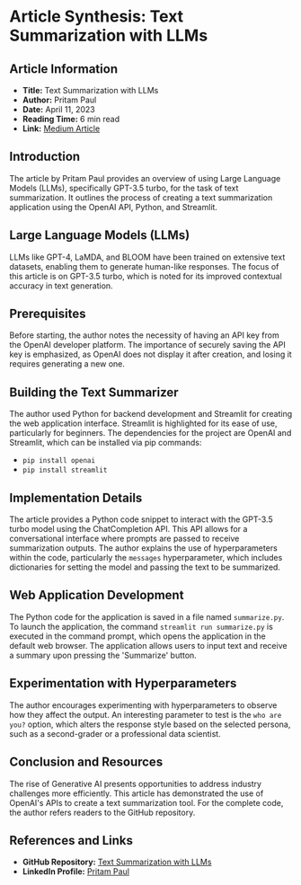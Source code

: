 
# Article Synthesis: Text Summarization with LLMs
## Article Information
- **Title:** Text Summarization with LLMs
- **Author:** Pritam Paul
- **Date:** April 11, 2023
- **Reading Time:** 6 min read
- **Link:** [Medium Article](https://medium.com/@pablopaul1999/text-summarization-with-llms-c7443dc1d7d5)
## Introduction
The article by Pritam Paul provides an overview of using Large Language Models (LLMs), specifically GPT-3.5 turbo, for the task of text summarization. It outlines the process of creating a text summarization application using the OpenAI API, Python, and Streamlit.
## Large Language Models (LLMs)
LLMs like GPT-4, LaMDA, and BLOOM have been trained on extensive text datasets, enabling them to generate human-like responses. The focus of this article is on GPT-3.5 turbo, which is noted for its improved contextual accuracy in text generation.
## Prerequisites
Before starting, the author notes the necessity of having an API key from the OpenAI developer platform. The importance of securely saving the API key is emphasized, as OpenAI does not display it after creation, and losing it requires generating a new one.
## Building the Text Summarizer
The author used Python for backend development and Streamlit for creating the web application interface. Streamlit is highlighted for its ease of use, particularly for beginners. The dependencies for the project are OpenAI and Streamlit, which can be installed via pip commands:
- `pip install openai`
- `pip install streamlit`
## Implementation Details
The article provides a Python code snippet to interact with the GPT-3.5 turbo model using the ChatCompletion API. This API allows for a conversational interface where prompts are passed to receive summarization outputs. The author explains the use of hyperparameters within the code, particularly the `messages` hyperparameter, which includes dictionaries for setting the model and passing the text to be summarized.
## Web Application Development
The Python code for the application is saved in a file named `summarize.py`. To launch the application, the command `streamlit run summarize.py` is executed in the command prompt, which opens the application in the default web browser. The application allows users to input text and receive a summary upon pressing the 'Summarize' button.
## Experimentation with Hyperparameters
The author encourages experimenting with hyperparameters to observe how they affect the output. An interesting parameter to test is the `who are you?` option, which alters the response style based on the selected persona, such as a second-grader or a professional data scientist.
## Conclusion and Resources
The rise of Generative AI presents opportunities to address industry challenges more efficiently. This article has demonstrated the use of OpenAI's APIs to create a text summarization tool. For the complete code, the author refers readers to the GitHub repository.
## References and Links
- **GitHub Repository:** [Text Summarization with LLMs](https://github.com/Pritam868/Text-Summarization-with-LLMs)
- **LinkedIn Profile:** [Pritam Paul](https://www.linkedin.com/in/thepetrolhead/)
